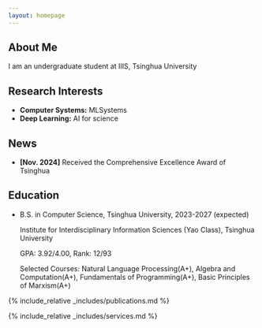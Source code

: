 ```yaml
---
layout: homepage
---
```


## About Me

I am an undergraduate student at IIIS, Tsinghua University

## Research Interests

- **Computer Systems:** MLSystems
- **Deep Learning:** AI for science

## News

- **[Nov. 2024]** Received the Comprehensive Excellence Award of Tsinghua

## Education

- B.S. in Computer Science, Tsinghua University, 2023-2027 (expected)

  Institute for Interdisciplinary Information Sciences (Yao Class), Tsinghua University

  GPA: 3.92/4.00, Rank: 12/93

  Selected Courses: Natural Language Processing(A+), Algebra and Computation(A+), Fundamentals of Programming(A+), Basic Principles of 
  Marxism(A+)

{% include_relative _includes/publications.md %}

{% include_relative _includes/services.md %}
